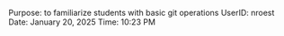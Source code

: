 Purpose: to familiarize students with basic git operations
UserID: nroest
Date: January 20, 2025
Time: 10:23 PM
